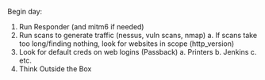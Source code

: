Begin day:
1. Run Responder (and mitm6 if needed)
2. Run scans to generate traffic (nessus, vuln scans, nmap)
	a. If scans take too long/finding nothing, look for websites in scope (http_version)
3. Look for default creds on web logins (Passback)
	a. Printers
	b. Jenkins
	c. etc.
4. Think Outside the Box